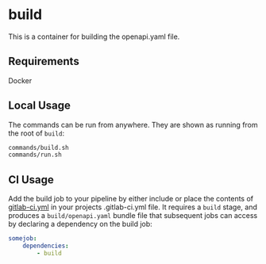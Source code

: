 # build

This is a container for building the openapi.yaml file.

## Requirements

Docker

## Local Usage

The commands can be run from anywhere. They are shown as running from the
root of `build`:

```bash
commands/build.sh
commands/run.sh
```

## CI Usage

Add the build job to your pipeline by either include or place the contents
of [gitlab-ci.yml](./gitlab-ci.yml) in your projects .gitlab-ci.yml file.
It requires a `build` stage, and produces a `build/openapi.yaml` bundle
file that subsequent jobs can access by declaring a dependency on the
build job:

```yaml
somejob:
    dependencies:
        - build
```
